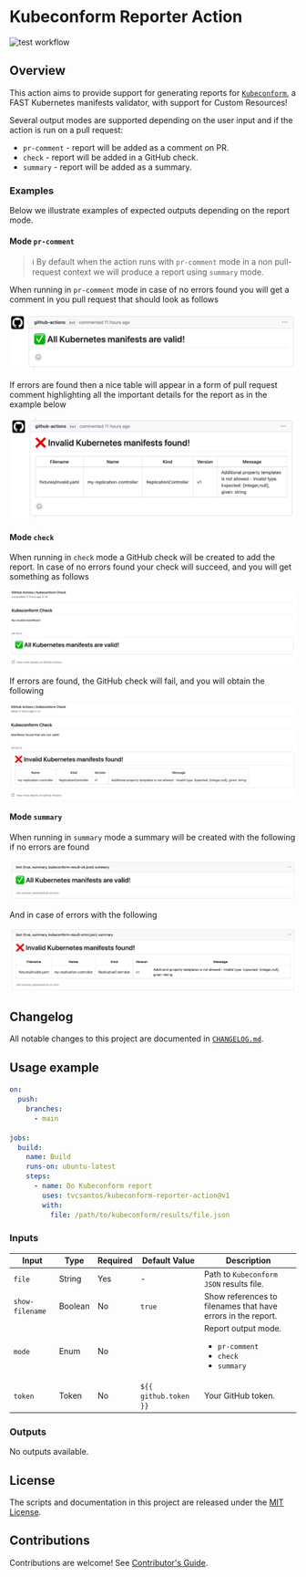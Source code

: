 [kubeconform]: https://github.com/yannh/kubeconform
[test-badge]: https://github.com/tvcsantos/kubeconform-reporter-action/actions/workflows/test.yml/badge.svg

# Kubeconform Reporter Action

![test workflow][test-badge]

## Overview

This action aims to provide support for generating reports for  [`Kubeconform`][kubeconform], a FAST Kubernetes
manifests validator, with support for Custom Resources!

Several output modes are supported depending on the user input and if the action is run on a pull request:
- `pr-comment` - report will be added as a comment on PR.
- `check` - report will be added in a GitHub check.
- `summary` - report will be added as a summary.

### Examples

Below we illustrate examples of expected outputs depending on the report mode.

#### Mode `pr-comment`

> ℹ️ By default when the action runs with `pr-comment` mode in a non pull-request context we will produce a report using
> `summary` mode.

When running in `pr-comment` mode in case of no errors found you will get a comment in you pull request that should look
as follows

![pr-comment-ok](docs/images/pr_comment_ok_example.png)

If errors are found then a nice table will appear in a form of pull request comment highlighting all the important
details for the report as in the example below

![pr-comment-error](docs/images/pr_comment_error_example.png)

#### Mode `check`

When running in `check` mode a GitHub check will be created to add the report. In case of no errors found your check
will succeed, and you will get something as follows

![check-ok](docs/images/check_ok_example.png)

If errors are found, the GitHub check will fail, and you will obtain the following

![check-error](docs/images/check_error_example.png)

#### Mode `summary`

When running in `summary` mode a summary will be created with the following if no errors are found

![summary-ok](docs/images/summary_ok_example.png)

And in case of errors with the following

![summary-error](docs/images/summary_error_example.png)

## Changelog

All notable changes to this project are documented in [`CHANGELOG.md`](CHANGELOG.md).

## Usage example

```yaml
on:
  push:
    branches:
      - main

jobs:
  build:
    name: Build 
    runs-on: ubuntu-latest
    steps:
      - name: Do Kubeconform report
        uses: tvcsantos/kubeconform-reporter-action@v1
        with:
          file: /path/to/kubeconform/results/file.json
```

### Inputs

| Input           | Type    | Required | Default Value         | Description                                                                          |
|-----------------|---------|----------|-----------------------|--------------------------------------------------------------------------------------|
| `file`          | String  | Yes      | -                     | Path to `Kubeconform` `JSON` results file.                                           |
| `show-filename` | Boolean | No       | `true`                | Show references to filenames that have errors in the report.                         |
| `mode`          | Enum    | No       |                       | Report output mode. <ul><li>`pr-comment`</li><li>`check`</li><li>`summary`</li></ul> |
| `token`         | Token   | No       | `${{ github.token }}` | Your GitHub token.                                                                   |

### Outputs

No outputs available.

## License

The scripts and documentation in this project are released under the [MIT License](LICENSE.md).

## Contributions

Contributions are welcome! See [Contributor's Guide](CONTRIBUTING.md).
